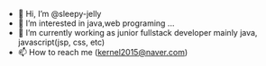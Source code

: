 - 👋 Hi, I’m @sleepy-jelly
- 👀 I’m interested in java,web programing ...
- 🌱 I’m currently working as junior fullstack developer mainly java, javascript(jsp, css,  etc)
- 📫 How to reach me (kernel2015@naver.com)




<!---
is a ✨ special ✨ repository because its `README.md` (this file) appears on your GitHub profile.
You can click the Preview link to take a look at your changes.
--->
